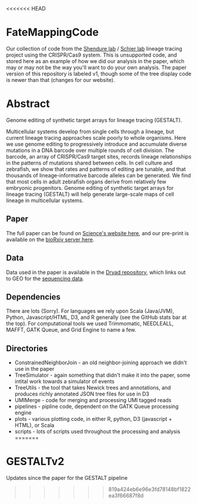 <<<<<<< HEAD
# FateMappingCode
Our collection of code from the [Shendure lab](https://github.com/shendurelab/) / [Schier lab](http://www.schierlab.fas.harvard.edu/) lineage tracing project using the CRISPR/Cas9 system. This is unsupported code, and stored here as an example of how we did our analysis in the paper, which may or may not be the way you'll want to do your own analysis.  The paper version of this repository is labeled v1, though some of the tree display code is newer than that (changes for our website).

# Abstract

Genome editing of synthetic target arrays for lineage tracing (GESTALT).

Multicellular systems develop from single cells through a lineage, but current lineage tracing approaches scale poorly to whole organisms. Here we use genome editing to progressively introduce and accumulate diverse mutations in a DNA barcode over multiple rounds of cell division. The barcode, an array of CRISPR/Cas9 target sites, records lineage relationships in the patterns of mutations shared between cells. In cell culture and zebrafish, we show that rates and patterns of editing are tunable, and that thousands of lineage-informative barcode alleles can be generated. We find that most cells in adult zebrafish organs derive from relatively few embryonic progenitors. Genome editing of synthetic target arrays for lineage tracing (GESTALT) will help generate large-scale maps of cell lineage in multicellular systems.

## Paper

The full paper can be found on [Science's website here](http://science.sciencemag.org/content/early/2016/05/25/science.aaf7907), and our pre-print is available on the [bioRxiv server here](http://biorxiv.org/content/early/2016/05/11/052712).

## Data

Data used in the paper is available in the [Dryad repository](http://datadryad.org/resource/doi:10.5061/dryad.478t9), which links out to GEO for the [sequencing data](http://www.ncbi.nlm.nih.gov/geo/query/acc.cgi?acc=GSE81713).

## Dependencies

There are lots (Sorry). For languages we rely upon Scala (Java/JVM), Python, Javascript/HTML, D3, and R generally (see the GitHub stats bar at the top).  For computational tools we used Trimmomatic, NEEDLEALL, MAFFT, GATK Queue, and Grid Engine to name a few.

## Directories

* ConstrainedNeighborJoin	- an old neighbor-joining approach we didn't use in the paper
* TreeSimulator	- again something that didn't make it into the paper, some intital work towards a simulator of events
* TreeUtils - the tool that takes Newick trees and annotations, and produces richly annotated JSON tree files for use in D3
* UMIMerge - code for merging and processing UMI tagged reads
* pipelines	- pipline code, dependent on the GATK Queue processing engine
* plots	- various plotting code, in either R, python, D3 (javascript + HTML), or Scala
* scripts - lots of scripts used throughout the processing and analysis
=======
# GESTALTv2
Updates since the paper for the GESTALT pipeline
>>>>>>> 819a424eb6e96e3fd78148bf1822ea3f66687f8d
